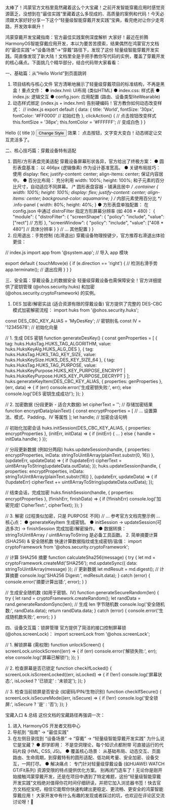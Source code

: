 太棒了！鸿蒙官方文档里竟然藏着这么个大宝藏！之前开发智能穿戴应用时感觉资源匮乏，没想到在“最佳实践”里藏着这么多现成的、高质量的案例和代码！今天必须跟大家好好分享一下这个“轻量级智能穿戴开发实践”宝典，看完绝对让你少走弯路，开发效率飙升！

鸿蒙穿戴开发宝藏指南：官方最佳实践案例深度解析
大家好！最近在折腾HarmonyOS智能穿戴应用开发，本以为要苦苦摸索，结果偶然在鸿蒙官方文档的“最佳实践”->“设备场景”->“穿戴”路径下，发现了这份 轻量级智能穿戴开发实践。简直像发现了新大陆！文档里全是手把手教你写代码的实例，覆盖了穿戴开发的核心痛点。下面挑几个精华部分，结合代码带大家看看：

一、基础篇：从“Hello World”到页面跳转
1. 项目结构与核心文件
官方清晰地展示了轻量级穿戴项目的标准结构，不再是黑盒！重点文件：
● index.hml: UI布局 (类似HTML)
● index.css: 样式表
● index.js: 逻辑交互
● config.json: 应用配置 (路由、设备类型liteWearable)
2. 动态样式绑定 (index.js + index.hml)
告别硬编码！官方教你如何动态改变样式：
// index.js
export default {
  data: {
    title: 'World',
    fontSize: '30px',
    fontColor: '#FF0000' // 初始红色
  },
  clickAction() { // 点击按钮改变样式
    this.fontSize = '38px';
    this.fontColor = '#FFFFFF'; // 变成白色
  }
}
<!-- index.hml -->
<text class="title" style="font-size: {{fontSize}}; color: {{fontColor}};">
  Hello {{ title }}
</text>
<input type="button" value="Change Style" onclick="clickAction"></input>
效果： 点击按钮，文字变大变白！动态绑定让交互灵活多了。

二、核心技巧篇：穿戴设备特有适配
1. 圆形/方形表盘完美适配
穿戴设备屏幕形状各异，官方给出了终极方案：
● 圆形表盘基准： 以 466px (逻辑像素) 作为设计基准宽高。
● 关键布局技巧： 使用 display: flex; justify-content: center; align-items: center; 保证内容居中。
● 百分比布局： 充分利用 width: 100%; height: 100%; 和子元素的百分比尺寸，自动适应不同屏幕。
/* 圆形表盘容器 - 铺满且居中 */
.container {
  width: 100%;
  height: 100%;
  display: flex;
  justify-content: center;
  align-items: center;
  background-color: aquamarine;
}
/* 内部元素使用百分比 */
.info-panel {
  width: 80%;
  height: 40%;
}
● 方形表盘单独配置： 在 config.json 中通过 distroFilter 指定方形屏幕分辨率 (如 408 * 480)：
{
  "module": {
    "distroFilter": {
      "screenShape": {
        "policy": "include",
        "value": ["rect"] // 方形
      },
      "screenWindow": {
        "policy": "include",
        "value": ["408 * 480"] // 具体分辨率
      }
    }
    // ... 其他配置
  }
}
2. 应用退出：手势控制 (右滑退出)
穿戴设备物理按键少，官方推荐右滑退出体验更佳：
<!-- index.hml - 在最外层容器绑定 swipe 事件 -->
<div class="container" onswipe="touchMove">
  <!-- 页面内容 -->
</div>
// index.js
import app from '@system.app'; // 导入 app 模块

export default {
  touchMove(e) {
    if (e.direction == 'right') { // 检测右滑手势
      app.terminate(); // 退出应用
    }
  }
}

三、安全篇：穿戴设备上的数据安全
轻量级穿戴设备也需保障安全！官方详细提供了密钥管理 (@ohos.security.huks) 和加密 (@ohos.security.cryptoFramework) 的实例。
1. DES 加密/解密实战 (适合资源有限的穿戴设备)
官方提供了完整的 DES-CBC 模式加密解密流程：
import huks from '@ohos.security.huks';

const DES_CBC_KEY_ALIAS = 'MyDesKey'; // 密钥别名
const IV = '12345678'; // 初始化向量

// 1. 生成 DES 密钥
function generateDesKey() {
  const genProperties = [
    { tag: huks.HuksTag.HUKS_TAG_ALGORITHM, value: huks.HuksKeyAlg.HUKS_ALG_DES },
    { tag: huks.HuksTag.HUKS_TAG_KEY_SIZE, value: huks.HuksKeySize.HUKS_DES_KEY_SIZE_64 },
    { tag: huks.HuksTag.HUKS_TAG_PURPOSE, value: huks.HuksKeyPurpose.HUKS_KEY_PURPOSE_ENCRYPT | huks.HuksKeyPurpose.HUKS_KEY_PURPOSE_DECRYPT }
  ];
  huks.generateKeyItem(DES_CBC_KEY_ALIAS, { properties: genProperties }, (err, data) => {
    if (err) console.error('生成密钥失败:', err);
    else console.log('DES 密钥生成成功!');
  });
}

// 2. 加密数据 (分段更新 - 适合大数据)
let cipherText = ''; // 存储加密结果
function encryptData(plainText) {
  const encryptProperties = [
    // ... 设置算法、模式、Padding、IV 等属性
  ];
  let handle; // 加密会话句柄

  // 初始化加密会话
  huks.initSession(DES_CBC_KEY_ALIAS, { properties: encryptProperties }, (initErr, initData) => {
    if (initErr) { ... } else { handle = initData.handle; }
  });

  // 分段更新数据 (例如分两段)
  huks.updateSession(handle, { properties: encryptProperties, inData: stringToUint8Array(plainText.substr(0, 16)) },
    (updateErr, updateData) => {
      if (!updateErr) cipherText = uint8ArrayToString(updateData.outData);
  });
  huks.updateSession(handle, { properties: encryptProperties, inData: stringToUint8Array(plainText.substr(16)) },
    (updateErr, updateData) => {
      if (!updateErr) cipherText += uint8ArrayToString(updateData.outData);
  });

  // 结束会话，完成加密
  huks.finishSession(handle, { properties: encryptProperties }, (finishErr, finishData) => {
    if (!finishErr) console.log('加密完成! CipherText:', cipherText);
  });
}

// 3. 解密 (过程类似加密，只是 PURPOSE 不同)
// ... 参考官方文档完整示例 ...
核心点：
● generateKeyItem 生成密钥。
● initSession -> updateSession(可选多次) -> finishSession 完成加密/解密操作。
● 数据转换：stringToUint8Array / uint8ArrayToString 是必备工具函数。
2. 简单摘要计算 (SHA256) & 安全随机数
快速计算数据指纹或生成密钥/盐值：
import cryptoFramework from '@ohos.security.cryptoFramework';

// 计算 SHA256 摘要
function calculateSha256(message) {
  try {
    let md = cryptoFramework.createMd('SHA256');
    md.updateSync({ data: stringToUint8Array(message) }); // 更新数据
    let mdResult = md.digest(); // 计算摘要
    console.log('SHA256 Digest:', mdResult.data);
  } catch (error) {
    console.error('摘要计算出错:', error);
  }
}

// 生成安全随机数 (如用于密钥、IV)
function generateSecureRandom(len) {
  try {
    let rand = cryptoFramework.createRandom();
    let randData = rand.generateRandomSync(len); // 生成 len 字节随机数
    console.log('安全随机数:', randData.data);
    return randData.data;
  } catch (error) {
    console.error('生成随机数失败:', error);
  }
}

四、设备交互篇：锁屏管理
官方提供了简洁的接口控制屏幕锁 (@ohos.screenLock)：
import screenLock from '@ohos.screenLock';

// 1. 解锁屏幕 (需权限)
function unlockScreen() {
  screenLock.unlockScreen((err) => {
    if (err) console.error('解锁失败:', err);
    else console.log('屏幕已解锁!');
  });
}

// 2. 检查屏幕是否已锁定
function checkIfLocked() {
  screenLock.isScreenLocked((err, isLocked) => {
    if (!err) console.log('屏幕状态:', isLocked ? '已锁定' : '未锁定');
  });
}

// 3. 检查当前锁屏是否安全 (如密码/PIN/生物识别)
function checkIfSecure() {
  screenLock.isSecureMode((err, isSecure) => {
    if (!err) console.log('安全锁屏:', isSecure ? '是' : '否');
  });
}

宝藏入口 & 总结
这份文档的宝藏路径再强调一次：
1. 进入 HarmonyOS 开发者文档中心
2. 导航到 “指南” -> “最佳实践”
3. 在左侧目录找到 “设备场景” -> “穿戴” -> “轻量级智能穿戴开发实践”
为什么说它是宝藏？
● 即学即用： 不是空洞理论，每个知识点都附带 可直接运行的代码片段 (HML, CSS, JS)。
● 覆盖核心场景： 从基础布局、动态交互、页面路由、生命周期，到穿戴特有的圆形适配、低功耗考量、安全加密、设备交互，一网打尽。
● 解决痛点： 专门针对轻量级穿戴设备 (如HUAWEI WATCH GT/Fit系列) 资源受限的特点提供优化方案。
别再闭门造车了！无论你是刚开始接触鸿蒙穿戴开发，还是在项目中遇到了特定难题，这份“轻量级智能穿戴开发实践”文档绝对值得你花时间仔细研读，并把它加入浏览器书签！快去官方文档挖宝吧，相信它能帮你快速构建出更稳定、更流畅、更安全的鸿蒙智能穿戴应用！
大家开发中有什么有趣的发现或者踩过的坑，也欢迎在评论区交流讨论呀！🎉